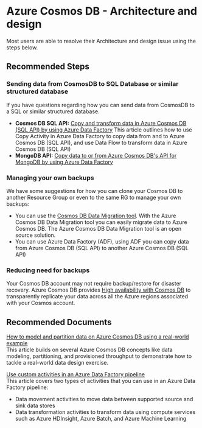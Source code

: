 <properties
	pageTitle="Azure Cosmos DB - Architecture and design"
	description="Troubleshoot Azure Cosmos DB - Architecture and design related issues"
	service="microsoft.documentdb"
	resource="databaseAccounts"
	authors="jimsch"
	ms.author="jimsch"
	selfHelpType="generic"
	supportTopicIds="32636768"
	resourceTags=""
	productPesIds="15585"
    cloudEnvironments="public,fairfax,blackforest,mooncake"
	articleId="cosmosdb-architecture-design"
	displayOrder="41"
	category="General Advisory"
	ownershipId="AzureData_AzureCosmosDB"
/>

# Azure Cosmos DB - Architecture and design
Most users are able to resolve their Architecture and design issue using the steps below.

## **Recommended Steps**  

### **Sending data from CosmosDB to SQL Database or similar structured database**
If you have questions regarding how you can send data from CosmosDB to a SQL or similar structured database.
* **Cosmos DB SQL API:** [Copy and transform data in Azure Cosmos DB (SQL API) by using Azure Data Factory](https://docs.microsoft.com/azure/data-factory/connector-azure-cosmos-db) This article outlines how to use Copy Activity in Azure Data Factory to copy data from and to Azure Cosmos DB (SQL API), and use Data Flow to transform data in Azure Cosmos DB (SQL API) 
* **MongoDB API:** [Copy data to or from Azure Cosmos DB's API for MongoDB by using Azure Data Factory](https://docs.microsoft.com/azure/data-factory/connector-azure-cosmos-db-mongodb-api)  

### **Managing your own backups**
We have some suggestions for how you can clone your Cosmos DB to another Resource Group or even to the same RG to manage your own backups:
* You can use the [Cosmos DB Data Migration tool](https://azure.microsoft.com/updates/documentdb-data-migration-tool/). With the Azure Cosmos DB Data Migration tool you can easily migrate data to Azure Cosmos DB. The Azure Cosmos DB Data Migration tool is an open source solution.
* You can use Azure Data Factory (ADF), using ADF you can copy data from Azure Cosmos DB (SQL API) to another Azure Cosmos DB (SQL API)  

### **Reducing need for backups**
Your Cosmos DB account may not require backup/restore for disaster recovery. Azure Cosmos DB provides [High availability with Cosmos DB](https://docs.microsoft.com/azure/cosmos-db/high-availability) to transparently replicate your data across all the Azure regions associated with your Cosmos account.  


## **Recommended Documents**  
[How to model and partition data on Azure Cosmos DB using a real-world example](https://docs.microsoft.com/azure/cosmos-db/how-to-model-partition-example)
<br>This article builds on several Azure Cosmos DB concepts like data modeling, partitioning, and provisioned throughput to demonstrate how to tackle a real-world data design exercise.  

[Use custom activities in an Azure Data Factory pipeline](https://docs.microsoft.com/azure/data-factory/transform-data-using-dotnet-custom-activity)
<br>This article covers two types of activities that you can use in an Azure Data Factory pipeline:
* Data movement activities to move data between supported source and sink data stores
* Data transformation activities to transform data using compute services such as Azure HDInsight, Azure Batch, and Azure Machine Learning